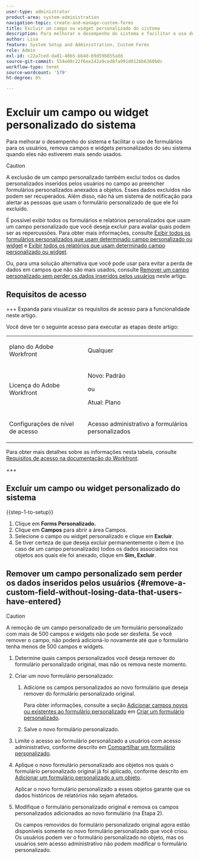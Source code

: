 ```yaml
---
user-type: administrator
product-area: system-administration
navigation-topic: create-and-manage-custom-forms
title: Excluir um campo ou widget personalizado do sistema
description: Para melhorar o desempenho do sistema e facilitar o uso de formulários para os usuários, remova campos e widgets personalizados do seu sistema quando eles não estiverem mais sendo usados.
author: Lisa
feature: System Setup and Administration, Custom Forms
role: Admin
exl-id: c22a7ced-da81-40b5-bb4d-69d59b855add
source-git-commit: 554e08c22f6ee142a9ced8fa991d0126b6360b0c
workflow-type: tm+mt
source-wordcount: '579'
ht-degree: 0%

---
```


# Excluir um campo ou widget personalizado do sistema

Para melhorar o desempenho do sistema e facilitar o uso de formulários para os usuários, remova campos e widgets personalizados do seu sistema quando eles não estiverem mais sendo usados.

>[!CAUTION]
>
>A exclusão de um campo personalizado também exclui todos os dados personalizados inseridos pelos usuários no campo ao preencher formulários personalizados anexados a objetos. Esses dados excluídos não podem ser recuperados. Além disso, não há um sistema de notificação para alertar as pessoas que usam o formulário personalizado de que ele foi excluído.
>
>É possível exibir todos os formulários e relatórios personalizados que usam um campo personalizado que você deseja excluir para avaliar quais podem ser as repercussões. Para obter mais informações, consulte [Exibir todos os formulários personalizados que usam determinado campo personalizado ou widget](../../../administration-and-setup/customize-workfront/create-manage-custom-forms/view-all-custom-forms-that-use-a-particular-custom-field.md) e [Exibir todos os relatórios que usam determinado campo personalizado ou widget](../../../administration-and-setup/customize-workfront/create-manage-custom-forms/view-all-reports-that-use-a-particular-custom-field.md).
>
>Ou, para uma solução alternativa que você pode usar para evitar a perda de dados em campos que não são mais usados, consulte [Remover um campo personalizado sem perder os dados inseridos pelos usuários](#remove-a-custom-field-without-losing-data-that-users-have-entered) neste artigo.

## Requisitos de acesso

+++ Expanda para visualizar os requisitos de acesso para a funcionalidade neste artigo.

Você deve ter o seguinte acesso para executar as etapas deste artigo:

<table style="table-layout:auto"> 
 <col> 
 <col> 
 <tbody> 
  <tr data-mc-conditions=""> 
   <td role="rowheader"> <p>plano do Adobe Workfront</p> </td> 
   <td>Qualquer</td> 
  </tr> 
  <tr> 
   <td role="rowheader">Licença do Adobe Workfront</td> 
   <td>
   <p>Novo: Padrão</p>
   <p>ou</p>
   <p>Atual: Plano</p></td>
  </tr> 
  <tr data-mc-conditions=""> 
   <td role="rowheader">Configurações de nível de acesso</td> 
   <td> <p>Acesso administrativo a formulários personalizados</p> </td> 
  </tr> 
 </tbody> 
</table>

Para obter mais detalhes sobre as informações nesta tabela, consulte [Requisitos de acesso na documentação do Workfront](/help/quicksilver/administration-and-setup/add-users/access-levels-and-object-permissions/access-level-requirements-in-documentation.md).

+++

## Excluir um campo ou widget personalizado do sistema

{{step-1-to-setup}}

1. Clique em **Forms Personalizado.**
1. Clique em **Campos** para abrir a área Campos.
1. Selecione o campo ou widget personalizado e clique em **Excluir**.
1. Se tiver certeza de que deseja excluir permanentemente o item e (no caso de um campo personalizado) todos os dados associados nos objetos aos quais ele foi anexado, clique em **Sim, Excluir**.

## Remover um campo personalizado sem perder os dados inseridos pelos usuários {#remove-a-custom-field-without-losing-data-that-users-have-entered}

>[!CAUTION]
>
>A remoção de um campo personalizado de um formulário personalizado com mais de 500 campos e widgets não pode ser desfeita. Se você remover o campo, não poderá adicioná-lo novamente até que o formulário tenha menos de 500 campos e widgets.

1. Determine quais campos personalizados você deseja remover do formulário personalizado original, mas não os remova neste momento.
1. Criar um novo formulário personalizado:

   1. Adicione os campos personalizados ao novo formulário que deseja remover do formulário personalizado original.

      Para obter informações, consulte a seção [Adicionar campos novos ou existentes ao formulário personalizado](/help/quicksilver/administration-and-setup/customize-workfront/create-manage-custom-forms/form-designer/design-a-form/design-a-form.md#add-new-or-existing-fields-to-your-custom-form) em [Criar um formulário personalizado](/help/quicksilver/administration-and-setup/customize-workfront/create-manage-custom-forms/form-designer/design-a-form/design-a-form.md).

   1. Salve o novo formulário personalizado.

1. Limite o acesso ao formulário personalizado a usuários com acesso administrativo, conforme descrito em [Compartilhar um formulário personalizado](../../../administration-and-setup/customize-workfront/create-manage-custom-forms/share-access-to-a-custom-form.md).
1. Aplique o novo formulário personalizado aos objetos nos quais o formulário personalizado original já foi aplicado, conforme descrito em [Adicionar um formulário personalizado a um objeto](../../../workfront-basics/work-with-custom-forms/add-a-custom-form-to-an-object.md).

   Aplicar o novo formulário personalizado a esses objetos garante que os dados históricos de relatórios não sejam afetados.

1. Modifique o formulário personalizado original e remova os campos personalizados adicionados ao novo formulário (na Etapa 2).

   Os campos removidos do formulário personalizado original agora estão disponíveis somente no novo formulário personalizado que você criou. Os usuários podem ver o formulário personalizado no objeto, mas os usuários sem acesso administrativo não podem modificar o formulário personalizado.
